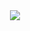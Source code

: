 <header align="center">
    <img src="https://i.ibb.co/XxLNNqq/Design-ohne-Titel-8-removebg-preview.png">
</header>
